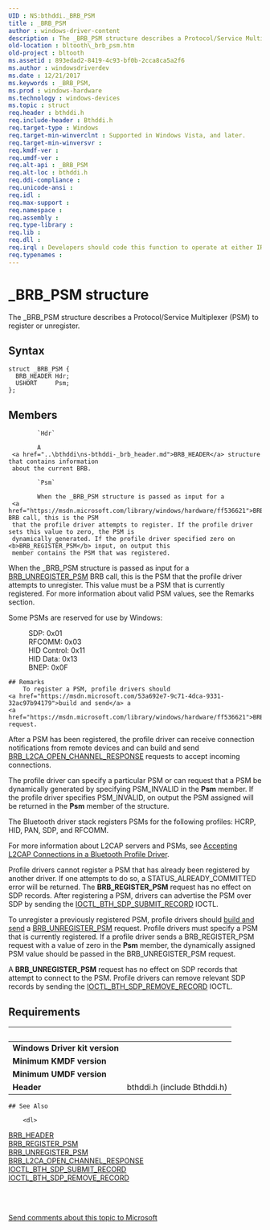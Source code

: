 ```yaml
---
UID : NS:bthddi._BRB_PSM
title : _BRB_PSM
author : windows-driver-content
description : The _BRB_PSM structure describes a Protocol/Service Multiplexer (PSM) to register or unregister.
old-location : bltooth\_brb_psm.htm
old-project : bltooth
ms.assetid : 893edad2-8419-4c93-bf0b-2cca8ca5a2f6
ms.author : windowsdriverdev
ms.date : 12/21/2017
ms.keywords : _BRB_PSM,
ms.prod : windows-hardware
ms.technology : windows-devices
ms.topic : struct
req.header : bthddi.h
req.include-header : Bthddi.h
req.target-type : Windows
req.target-min-winverclnt : Supported in Windows Vista, and later.
req.target-min-winversvr : 
req.kmdf-ver : 
req.umdf-ver : 
req.alt-api : _BRB_PSM
req.alt-loc : bthddi.h
req.ddi-compliance : 
req.unicode-ansi : 
req.idl : 
req.max-support : 
req.namespace : 
req.assembly : 
req.type-library : 
req.lib : 
req.dll : 
req.irql : Developers should code this function to operate at either IRQL = DISPATCH_LEVEL (if the callback   function does not access paged memory), or IRQL = PASSIVE_LEVEL (if the callback function must access   paged memory)
req.typenames : 
---
```


# _BRB_PSM structure
The _BRB_PSM structure describes a Protocol/Service Multiplexer (PSM) to register or
  unregister.

## Syntax
````
struct _BRB_PSM {
  BRB_HEADER Hdr;
  USHORT     Psm;
};
````

## Members

        
            `Hdr`

            A 
     <a href="..\bthddi\ns-bthddi-_brb_header.md">BRB_HEADER</a> structure that contains information
     about the current BRB.
        
            `Psm`

            When the _BRB_PSM structure is passed as input for a 
     <a href="https://msdn.microsoft.com/library/windows/hardware/ff536621">BRB_REGISTER_PSM</a> BRB call, this is the PSM
     that the profile driver attempts to register. If the profile driver sets this value to zero, the PSM is
     dynamically generated. If the profile driver specified zero on <b>BRB_REGISTER_PSM</b> input, on output this
     member contains the PSM that was registered.
     

When the _BRB_PSM structure is passed as input for a 
     <a href="https://msdn.microsoft.com/library/windows/hardware/ff536632">BRB_UNREGISTER_PSM</a> BRB call, this is the
     PSM that the profile driver attempts to unregister. This value must be a PSM that is currently
     registered. For more information about valid PSM values, see the Remarks section.

Some PSMs are reserved for use by Windows:

<dl>
<dd>
SDP: 0x01

</dd>
<dd>
RFCOMM: 0x03

</dd>
<dd>
HID Control: 0x11

</dd>
<dd>
HID Data: 0x13

</dd>
<dd>
BNEP: 0x0F

</dd>
</dl>

    ## Remarks
        To register a PSM, profile drivers should 
    <a href="https://msdn.microsoft.com/53a692e7-9c71-4dca-9331-32ac97b94179">build and send</a> a 
    <a href="https://msdn.microsoft.com/library/windows/hardware/ff536621">BRB_REGISTER_PSM</a> request.

After a PSM has been registered, the profile driver can receive connection notifications from remote
    devices and can build and send 
    <a href="https://msdn.microsoft.com/en-us/library/windows/hardware/ff536616">
    BRB_L2CA_OPEN_CHANNEL_RESPONSE</a> requests to accept incoming connections.

The profile driver can specify a particular PSM or can request that a PSM be dynamically generated by
    specifying PSM_INVALID in the 
    <b>Psm</b> member. If the profile driver specifies PSM_INVALID, on output the PSM assigned will be
    returned in the 
    <b>Psm</b> member of the structure.

The Bluetooth driver stack registers PSMs for the following profiles: HCRP, HID, PAN, SDP, and
    RFCOMM.

For more information about L2CAP servers and PSMs, see 
    <a href="https://msdn.microsoft.com/26a8238d-717a-438f-84d0-047ce9618928">Accepting
    L2CAP Connections in a Bluetooth Profile Driver</a>.

Profile drivers cannot register a PSM that has already been registered by another driver. If one
    attempts to do so, a STATUS_ALREADY_COMMITTED error will be returned. The <b>BRB_REGISTER_PSM</b> request has no
    effect on SDP records. After registering a PSM, drivers can advertise the PSM over SDP by sending the 
    <a href="..\bthioctl\ni-bthioctl-ioctl_bth_sdp_submit_record.md">
    IOCTL_BTH_SDP_SUBMIT_RECORD</a> IOCTL.

To unregister a previously registered PSM, profile drivers should 
    <a href="https://msdn.microsoft.com/53a692e7-9c71-4dca-9331-32ac97b94179">build and send</a> a 
    <a href="https://msdn.microsoft.com/library/windows/hardware/ff536632">BRB_UNREGISTER_PSM</a> request. Profile
    drivers must specify a PSM that is currently registered. If a profile driver sends a BRB_REGISTER_PSM
    request with a value of zero in the 
    <b>Psm</b> member, the dynamically assigned PSM value should be passed in the BRB_UNREGISTER_PSM
    request.

A <b>BRB_UNREGISTER_PSM</b> request has no effect on SDP records that attempt to connect to the PSM. Profile
    drivers can remove relevant SDP records by sending the 
    <a href="..\bthioctl\ni-bthioctl-ioctl_bth_sdp_remove_record.md">
    IOCTL_BTH_SDP_REMOVE_RECORD</a> IOCTL.

## Requirements
| &nbsp; | &nbsp; |
| ---- |:---- |
| **Windows Driver kit version** |  |
| **Minimum KMDF version** |  |
| **Minimum UMDF version** |  |
| **Header** | bthddi.h (include Bthddi.h) |

    ## See Also

        <dl>
<dt>
<a href="..\bthddi\ns-bthddi-_brb_header.md">BRB_HEADER</a>
</dt>
<dt>
<a href="https://msdn.microsoft.com/library/windows/hardware/ff536621">BRB_REGISTER_PSM</a>
</dt>
<dt>
<a href="https://msdn.microsoft.com/library/windows/hardware/ff536632">BRB_UNREGISTER_PSM</a>
</dt>
<dt>
<a href="https://msdn.microsoft.com/en-us/library/windows/hardware/ff536616">
   BRB_L2CA_OPEN_CHANNEL_RESPONSE</a>
</dt>
<dt>
<a href="..\bthioctl\ni-bthioctl-ioctl_bth_sdp_submit_record.md">IOCTL_BTH_SDP_SUBMIT_RECORD</a>
</dt>
<dt>
<a href="..\bthioctl\ni-bthioctl-ioctl_bth_sdp_remove_record.md">IOCTL_BTH_SDP_REMOVE_RECORD</a>
</dt>
</dl>
 

 

<a href="mailto:wsddocfb@microsoft.com?subject=Documentation%20feedback [bltooth\bltooth]:%20_BRB_PSM structure%20 RELEASE:%20(12/21/2017)&amp;body=%0A%0APRIVACY STATEMENT%0A%0AWe use your feedback to improve the documentation. We don't use your email address for any other purpose, and we'll remove your email address from our system after the issue that you're reporting is fixed. While we're working to fix this issue, we might send you an email message to ask for more info. Later, we might also send you an email message to let you know that we've addressed your feedback.%0A%0AFor more info about Microsoft's privacy policy, see http://privacy.microsoft.com/en-us/default.aspx." title="Send comments about this topic to Microsoft">Send comments about this topic to Microsoft</a>